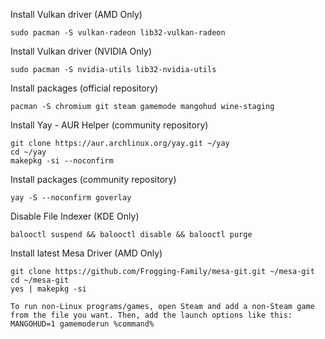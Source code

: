 Install Vulkan driver (AMD Only)
```
sudo pacman -S vulkan-radeon lib32-vulkan-radeon
```

Install Vulkan driver (NVIDIA Only)
```
sudo pacman -S nvidia-utils lib32-nvidia-utils
```

Install packages (official repository)
```
pacman -S chromium git steam gamemode mangohud wine-staging
```

Install Yay - AUR Helper (community repository)
```
git clone https://aur.archlinux.org/yay.git ~/yay
cd ~/yay
makepkg -si --noconfirm
```

Install packages (community repository)
```
yay -S --noconfirm goverlay
```

Disable File Indexer (KDE Only)
```
balooctl suspend && balooctl disable && balooctl purge
```

Install latest Mesa Driver (AMD Only)
```
git clone https://github.com/Frogging-Family/mesa-git.git ~/mesa-git
cd ~/mesa-git
yes | makepkg -si
```

```
To run non-Linux programs/games, open Steam and add a non-Steam game from the file you want. Then, add the launch options like this:
MANGOHUD=1 gamemoderun %command%
```